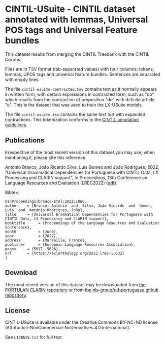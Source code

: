 # CINTIL-USuite - CINTIL dataset annotated with lemmas, Universal POS tags and Universal Feature bundles

This dataset results from merging the CINTIL Treebank with the CINTIL Corpus.

Files are in TSV format (tab-separated values) with four columns: tokens, lemmas, UPOS tags and universal feature bundles.
Sentences are separated with empty lines.

The file `cintil-usuite-contracted.tsv` contains text as it normally appears in written form, with certain expressions in contracted form, such as "do" which results from the contraction of preposition "de" with definite article "o".  This is the dataset that was used to train the LX-USuite models.

The file `cintil-usuite.tsv` contains the same text but with expanded contractions.
This tokenization conforms to the [CINTIL annotation guidelines](http://www.di.fc.ul.pt/~ahb/pubs/2005BarretoBrancoMendesEtAl.pdf).


## Publications

Irrespective of the most recent version of this dataset you may use, when mentioning it, please cite this reference:

António Branco, João Ricardo Silva, Luís Gomes and João Rodrigues, 2022, "Universal Grammatical Dependencies for Portuguese with CINTIL Data, LX Processing and CLARIN support", In Proceedings, 13th Conference on Language Resources and Evaluation (LREC2022) ([pdf](http://www.lrec-conf.org/proceedings/lrec2022/pdf/2022.lrec-1.603.pdf)).

Bibtex:

    @InProceedings{branco-EtAl:2022:LREC,
    author    = {Branco, António  and  Silva, João Ricardo  and  Gomes, Luís  and  António Rodrigues, João},
    title     = {Universal Grammatical Dependencies for Portuguese with CINTIL Data, LX Processing and CLARIN support},
    booktitle      = {Proceedings of the Language Resources and Evaluation Conference},
    month          = {June},
    year           = {2022},
    address        = {Marseille, France},
    publisher      = {European Language Resources Association},
    pages     = {5617--5626},
    url       = {https://aclanthology.org/2022.lrec-1.603}
    }

## Download

The most recent version of this dataset may be downloaded from [the PORTULAN CLARIN repository](https://hdl.handle.net/21.11129/0000-000F-327D-D) or from [the nlx-group/ud-portuguese github repository](https://github.com/nlx-group/ud-portuguese).



## License

CINTIL-USuite is available under the Creative Commons BY-NC-ND license (Attribution-NonCommercial-NoDerivatives 4.0 International).

See `LICENSE.txt` for full text.
